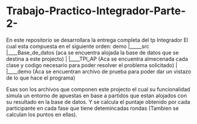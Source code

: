 # Trabajo-Practico-Integrador-Parte-2-
En este repositorio se desarrollara la entrega completa del tp Integrador
El cual esta compuesta en el siguiente orden:
demo
    |_____src
             |____Base_de_datos (aca se encuentra alojada la base de datos que se destina a este projecto)
             |
             |____TPI_AP (Aca se encuentra almecenada cada clase y codigo necesario para poder resolver el problema solicitado)
             |
             |____demo (Aca se encuentran archivo de prueba para poder dar un vistazo de lo que hace el programa)
              
Esas son los archivos que componen este projecto el cual su funcionalidad simula un entorno de apuestas en base a partidos que estan alojados con su resultado
en la base de datos. Y se calcula el puntaje obtenido por cada participante en cada fase que tiene detemincadas rondas (Tambien se calculan los puntos en ellas).
